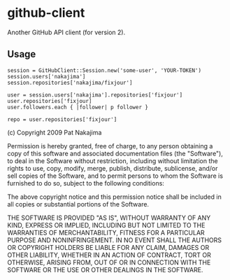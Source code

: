 # github-client

Another GitHub API client (for version 2).

## Usage

    session = GitHubClient::Session.new('some-user', 'YOUR-TOKEN')
    session.users['nakajima']
    session.repositories['nakajima/fixjour']
    
    user = session.users['nakajima'].repositories['fixjour']
    user.repositories['fixjour]
    user.followers.each { |follower| p follower }
    
    repo = user.repositories['fixjour']



(c) Copyright 2009 Pat Nakajima

Permission is hereby granted, free of charge, to any person
obtaining a copy of this software and associated documentation
files (the "Software"), to deal in the Software without
restriction, including without limitation the rights to use,
copy, modify, merge, publish, distribute, sublicense, and/or sell
copies of the Software, and to permit persons to whom the
Software is furnished to do so, subject to the following
conditions:
 
The above copyright notice and this permission notice shall be
included in all copies or substantial portions of the Software.
 
THE SOFTWARE IS PROVIDED "AS IS", WITHOUT WARRANTY OF ANY KIND,
EXPRESS OR IMPLIED, INCLUDING BUT NOT LIMITED TO THE WARRANTIES
OF MERCHANTABILITY, FITNESS FOR A PARTICULAR PURPOSE AND
NONINFRINGEMENT. IN NO EVENT SHALL THE AUTHORS OR COPYRIGHT
HOLDERS BE LIABLE FOR ANY CLAIM, DAMAGES OR OTHER LIABILITY,
WHETHER IN AN ACTION OF CONTRACT, TORT OR OTHERWISE, ARISING
FROM, OUT OF OR IN CONNECTION WITH THE SOFTWARE OR THE USE OR
OTHER DEALINGS IN THE SOFTWARE.